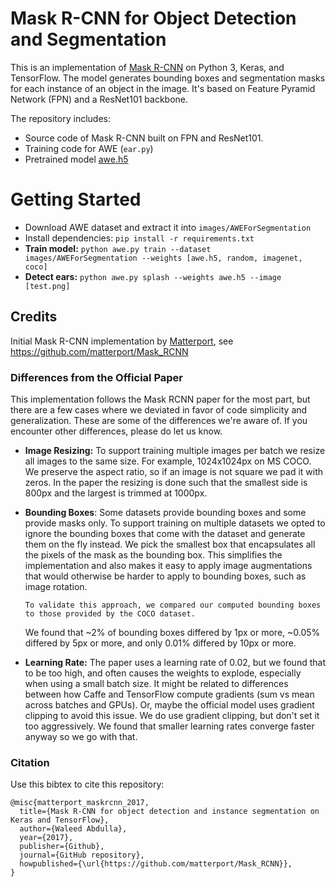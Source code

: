 # Mask R-CNN for Object Detection and Segmentation

This is an implementation of [Mask R-CNN](https://arxiv.org/abs/1703.06870) on Python 3, Keras, and TensorFlow. The model generates bounding boxes and segmentation masks for each instance of an object in the image. It's based on Feature Pyramid Network (FPN) and a ResNet101 backbone.

The repository includes:

-   Source code of Mask R-CNN built on FPN and ResNet101.
-   Training code for AWE (`ear.py`)
-   Pretrained model [awe.h5](https://github.com/HitkoDev/Mask_RCNN/releases/download/model-v1/awe.h5)

# Getting Started

-   Download AWE dataset and extract it into `images/AWEForSegmentation`
-   Install dependencies: `pip install -r requirements.txt`
-   **Train model:** `python awe.py train --dataset images/AWEForSegmentation --weights [awe.h5, random, imagenet, coco]`
-   **Detect ears:** `python awe.py splash --weights awe.h5 --image [test.png]`

## Credits

Initial Mask R-CNN implementation by [Matterport](https://matterport.com/), see <https://github.com/matterport/Mask_RCNN>

### Differences from the Official Paper

This implementation follows the Mask RCNN paper for the most part, but there are a few cases where we deviated in favor of code simplicity and generalization. These are some of the differences we're aware of. If you encounter other differences, please do let us know.

-   **Image Resizing:** To support training multiple images per batch we resize all images to the same size. For example, 1024x1024px on MS COCO. We preserve the aspect ratio, so if an image is not square we pad it with zeros. In the paper the resizing is done such that the smallest side is 800px and the largest is trimmed at 1000px.

-   **Bounding Boxes**: Some datasets provide bounding boxes and some provide masks only. To support training on multiple datasets we opted to ignore the bounding boxes that come with the dataset and generate them on the fly instead. We pick the smallest box that encapsulates all the pixels of the mask as the bounding box. This simplifies the implementation and also makes it easy to apply image augmentations that would otherwise be harder to apply to bounding boxes, such as image rotation.

        To validate this approach, we compared our computed bounding boxes to those provided by the COCO dataset.

    We found that ~2% of bounding boxes differed by 1px or more, ~0.05% differed by 5px or more, 
    and only 0.01% differed by 10px or more.

-   **Learning Rate:** The paper uses a learning rate of 0.02, but we found that to be
    too high, and often causes the weights to explode, especially when using a small batch
    size. It might be related to differences between how Caffe and TensorFlow compute 
    gradients (sum vs mean across batches and GPUs). Or, maybe the official model uses gradient
    clipping to avoid this issue. We do use gradient clipping, but don't set it too aggressively.
    We found that smaller learning rates converge faster anyway so we go with that.

### Citation

Use this bibtex to cite this repository:

    @misc{matterport_maskrcnn_2017,
      title={Mask R-CNN for object detection and instance segmentation on Keras and TensorFlow},
      author={Waleed Abdulla},
      year={2017},
      publisher={Github},
      journal={GitHub repository},
      howpublished={\url{https://github.com/matterport/Mask_RCNN}},
    }
